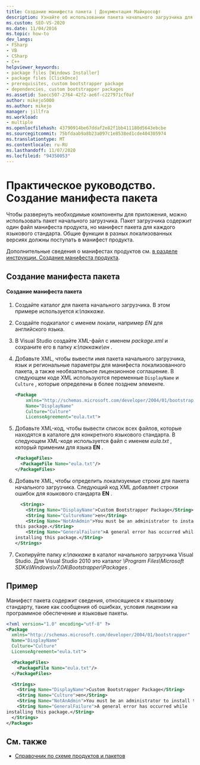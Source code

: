 ```yaml
---
title: Создание манифеста пакета | Документация Майкрософт
description: Узнайте об использовании пакета начального загрузчика для развертывания необходимых компонентов для приложения ClickOnce, которое содержит манифест пакета для каждого языкового стандарта.
ms.custom: SEO-VS-2020
ms.date: 11/04/2016
ms.topic: how-to
dev_langs:
- FSharp
- VB
- CSharp
- C++
helpviewer_keywords:
- package files [Windows Installer]
- package files [ClickOnce]
- prerequisites, custom bootstrapper package
- dependencies, custom bootstrapper packages
ms.assetid: 5aecc507-2764-42f2-ae6f-c227971cf0af
author: mikejo5000
ms.author: mikejo
manager: jillfra
ms.workload:
- multiple
ms.openlocfilehash: 43790914be67ddaf2e82f1bb411180d5643ebcbe
ms.sourcegitcommit: 75bfdaab9a8b23a097c1e8538ed1cde404305974
ms.translationtype: MT
ms.contentlocale: ru-RU
ms.lasthandoff: 11/07/2020
ms.locfileid: "94350053"
---
```

# <a name="how-to-create-a-package-manifest"></a>Практическое руководство. Создание манифеста пакета
Чтобы развернуть необходимые компоненты для приложения, можно использовать пакет начального загрузчика. Пакет загрузчика содержит один файл манифеста продукта, но манифест пакета для каждого языкового стандарта. Общие функции в разных локализованных версиях должны поступать в манифест продукта.

 Дополнительные сведения о манифестах продуктов см. [в разделе инструкции. Создание манифеста продукта](../deployment/how-to-create-a-product-manifest.md).

## <a name="create-the-package-manifest"></a>Создание манифеста пакета

#### <a name="to-create-the-package-manifest"></a>Создание манифеста пакета

1. Создайте каталог для пакета начального загрузчика. В этом примере используется *к:\паккаже*.

2. Создайте подкаталог с именем локали, например *EN* для английского языка.

3. В Visual Studio создайте XML-файл с именем *package.xml* и сохраните его в папку *к:\паккаже\ен* .

4. Добавьте XML, чтобы вывести имя пакета начального загрузчика, язык и региональные параметры для манифеста локализованного пакета, а также необязательное лицензионное соглашение. В следующем коде XML используются переменные `DisplayName` и `Culture` , которые определены в более позднем элементе.

    ```xml
    <Package
        xmlns="http://schemas.microsoft.com/developer/2004/01/bootstrapper"
        Name="DisplayName"
        Culture="Culture"
        LicenseAgreement="eula.txt">
    ```

5. Добавьте XML-код, чтобы вывести список всех файлов, которые находятся в каталоге для конкретного языкового стандарта. В следующем XML-коде используется файл с именем *eula.txt* , который применим для языка **EN** .

    ```xml
    <PackageFiles>
      <PackageFile Name="eula.txt"/>
    </PackageFiles>
    ```

6. Добавьте XML, чтобы определить локализуемые строки для пакета начального загрузчика. Следующий код XML добавляет строки ошибок для языкового стандарта **EN** .

    ```xml
      <Strings>
        <String Name="DisplayName">Custom Bootstrapper Package</String>
        <String Name="CultureName">en</String>
        <String Name="NotAnAdmin">You must be an administrator to install
    this package.</String>
        <String Name="GeneralFailure">A general error has occurred while
    installing this package.</String>
    </Strings>
    ```

7. Скопируйте папку *к:\паккаже* в каталог начального загрузчика Visual Studio. Для Visual Studio 2010 это каталог *\Program Files\Microsoft SDKs\Windows\v7.0A\Bootstrapper\Packages* .

## <a name="example"></a>Пример
 Манифест пакета содержит сведения, относящиеся к языковому стандарту, такие как сообщения об ошибках, условия лицензии на программное обеспечение и языковые пакеты.

```xml
<?xml version="1.0" encoding="utf-8" ?>
<Package
  xmlns="http://schemas.microsoft.com/developer/2004/01/bootstrapper"
  Name="DisplayName"
  Culture="Culture"
  LicenseAgreement="eula.txt">

  <PackageFiles>
    <PackageFile Name="eula.txt"/>
  </PackageFiles>

  <Strings>
    <String Name="DisplayName">Custom Bootstrapper Package</String>
    <String Name="Culture">en</String>
    <String Name="NotAnAdmin">You must be an administrator to install this package.</String>
    <String Name="GeneralFailure">A general error has occurred while
installing this package.</String>
  </Strings>
</Package>
```

## <a name="see-also"></a>См. также
- [Справочник по схеме продуктов и пакетов](../deployment/product-and-package-schema-reference.md)